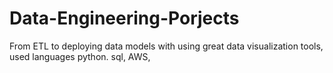 # Data-Engineering-Porjects
From ETL to deploying data models with using great data visualization tools, used languages python. sql, AWS,
